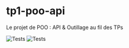 # tp1-poo-api

Le projet de POO : API & Outillage au fil des TPs

![Tests](https://github.com/MaximeEtu/tp1-poo-api/actions/workflows/learn-github-action.yml/badge.svg)
![Tests](https://github.com/MaximeEtu/tp1-poo-api/actions/workflows/maven.yml/badge.svg)
